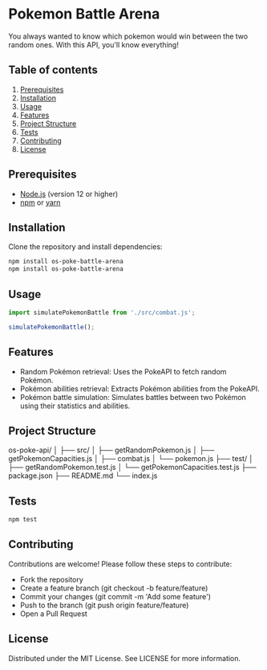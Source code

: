 # Pokemon Battle Arena

You always wanted to know which pokemon would win between the two random ones. With this API, you'll know everything!

## Table of contents

1. [Prerequisites](#prerequisites)
2. [Installation](#installation)
3. [Usage](#usage)
4. [Features](#features)
5. [Project Structure](#project-structure)
6. [Tests](#tests)
7. [Contributing](#contributing)
8. [License](#license)

## Prerequisites

- [Node.js](https://nodejs.org/) (version 12 or higher)
- [npm](https://www.npmjs.com/) or [yarn](https://yarnpkg.com/)

## Installation

Clone the repository and install dependencies:

```bash
npm install os-poke-battle-arena
npm install os-poke-battle-arena
```

## Usage

```js
import simulatePokemonBattle from './src/combat.js';

simulatePokemonBattle();
```

## Features

- Random Pokémon retrieval: Uses the PokeAPI to fetch random Pokémon.
- Pokémon abilities retrieval: Extracts Pokémon abilities from the PokeAPI.
- Pokémon battle simulation: Simulates battles between two Pokémon using their statistics and abilities.

## Project Structure

os-poke-api/
│
├── src/
│   ├── getRandomPokemon.js
│   ├── getPokemonCapacities.js
│   ├── combat.js
│   └── pokemon.js
├── test/
│   ├── getRandomPokemon.test.js
│   └── getPokemonCapacities.test.js
├── package.json
├── README.md
└── index.js

## Tests

```bash
npm test
```

## Contributing

Contributions are welcome! Please follow these steps to contribute:

- Fork the repository
- Create a feature branch (git checkout -b feature/feature)
- Commit your changes (git commit -m 'Add some feature')
- Push to the branch (git push origin feature/feature)
- Open a Pull Request

## License

Distributed under the MIT License. See LICENSE for more information.